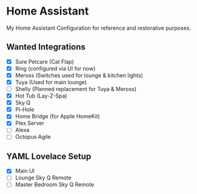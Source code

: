# Home Assistant

My Home Assistant Configuration for reference and restorative purposes.

## Wanted Integrations

- [x] Sure Petcare (Cat Flap)
- [x] Ring (configured via UI for now)
- [x] Meross (Switches used for lounge & kitchen lights)
- [x] Tuya (Used for main lounge)
- [ ] Shelly (Planned replacement for Tuya & Meross)
- [x] Hot Tub (Lay-Z-Spa)
- [x] Sky Q
- [x] Pi-Hole
- [x] Home Bridge (for Apple HomeKit)
- [x] Plex Server
- [ ] Alexa
- [ ] Octopus Agile

## YAML Lovelace Setup

- [x] Main UI
- [ ] Lounge Sky Q Remote
- [ ] Master Bedroom Sky Q Remote
